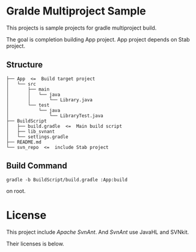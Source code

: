 Gralde Multiproject Sample
==========================

This projects is sample projects for gradle multiproject build.

The goal is completion building App project.
App project depends on Stab project.

Structure
---------

```
├── App  <=  Build target project
│   └── src
│       ├── main
│       │   └── java
│       │       └── Library.java
│       └── test
│           └── java
│               └── LibraryTest.java
├── BuildScript
│   ├── build.gradle  <=  Main build script
│   ├── lib_svnant
│   └── settings.gradle
├── README.md
└── svn_repo  <=  include Stab project
```

Build Command
-------------

```
gradle -b BuildScript/build.gradle :App:build
```

on root.

License
=======

This project include *Apache SvnAnt*.
And *SvnAnt* use JavaHL and SVNkit.

Their licenses is below.

